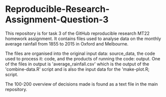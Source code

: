 # Reproducible-Research-Assignment-Question-3

This repository is for task 3 of the GitHub reproducible research MT22 homework assignment.
It contains files used to analyse data on the monthly average rainfall from 1855 to 2015 in Oxford and Melbourne.

The files are organised into the original input data: source_data, the code used to process it: code, and the products of running the code: output. One of the files in output is  'average_rainfall.csv' which is the output of the 'combine-data.R' script and is also the input data for the 'make-plot.R; script.

The 100-200 overview of decisions made is found as a text file in the main repository. 
